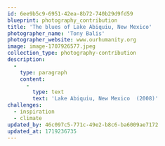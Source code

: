 ```yaml
---
id: 6ee9b5c9-6951-42ea-8b72-740b29d9fd59
blueprint: photography_contribution
title: 'The blues of Lake Abiquiu, New Mexico'
photographer_name: 'Tony Balis'
photographer_website: www.ourhumanity.org
image: image-1707926577.jpeg
collection_type: photography-contribution
description:
  -
    type: paragraph
    content:
      -
        type: text
        text: 'Lake Abiquiu, New Mexico  (2008)'
challenges:
  - inspiration
  - climate
updated_by: 46c097c5-771c-49e2-b8c6-ba6009ae7172
updated_at: 1719236735
---
```

